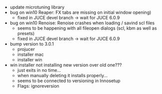 - update microtuning library
- bug on win10 Reaper: FX tabs are missing on initial window opening)
    - fixed in JUCE devel branch -> wait for JUCE 6.0.9
- bug on win10 Renoise: Renoise crashes when loading / savind scl files
    - seems to be happening with all fileopen dialogs (scl, kbm as well as presets)
    - fixed in JUCE devel branch -> wait for JUCE 6.0.9
- bump version to 3.0.1
    - projucer
    - installer mac
    - installer win   
- win installer not installing new version over old one???     
    - just exits in no time...
    - when manually deleting it installs properly...
    - seems to be connected to versioning in Innosetup
    - Flags: ignoreversion
